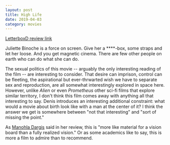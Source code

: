 ```yaml
---
layout: post
title: High Life
date: 2019-04-03
category: movies
---
```

 
[LetterboxD review link](https://letterboxd.com/samarthbhaskar/film/high-life-2018/)

Juliette Binoche is a force on screen. Give her a ****-box, some straps and let her loose. And you get magnetic cinema. There are few other people on earth who can do what she can do. 

The sexual politics of this movie -- arguably the only interesting reading of the film -- are interesting to consider. That desire can imprison, control can be fleeting, the aspirational but ever-thrwarted wish we have to separate sex and reproduction, are all somewhat interestingly explored in space here. However, unlike <em>Alien</em> or even <em>Prometheus</em> other sci-fi films that explore similar territory, I don't think this film comes away with anything all that interesting to say. Denis introduces an interesting additional constraint: what would a movie about birth look like with a man at the center of it? I think the answer we get is somewhere between "not that interesting" and "sort of missing the point."

As <a href="https://www.nytimes.com/2019/04/04/movies/high-life-review.html">Manohla Dargis</a> said in her review, this is "more like material for a vision board than a fully realized vision." Or as some academics like to say, this is more a film to admire than to recommend.
